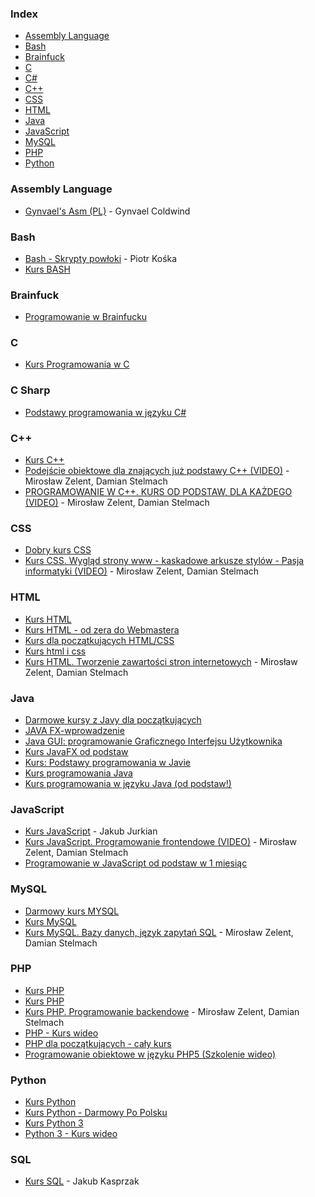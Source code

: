 ### Index

* [Assembly Language](#assembly-language)
* [Bash](#bash)
* [Brainfuck](#brainfuck)
* [C](#c)
* [C#](#c-sharp)
* [C++](#c-1)
* [CSS](#css)
* [HTML](#html)
* [Java](#java)
* [JavaScript](#javascript)
* [MySQL](#mysql)
* [PHP](#php)
* [Python](#python)


### Assembly Language

* [Gynvael's Asm (PL)](https://www.youtube.com/playlist?list=PL7CA8FE35B665D4DD) - Gynvael Coldwind


### Bash

* [Bash - Skrypty powłoki](https://www.youtube.com/playlist?list=PLh6V3IQZSBSbls0j9DdkCpbbqQsBUzh4-) - Piotr Kośka
* [Kurs BASH](https://www.youtube.com/playlist?list=PLHYqnLVqlfpyHMKNUkkdFQfueRcsssEj0)


### Brainfuck

* [Programowanie w Brainfucku](https://www.youtube.com/watch?v=dzFgY4JsZe8)


### C

* [Kurs Programowania w C](https://www.youtube.com/playlist?list=PLgeFsJ0yZyikV_e8YDl5rixXu-H6wFIIZ)


### C Sharp

* [Podstawy programowania w języku C#](https://www.youtube.com/playlist?list=PLk5dbESAmUZh1cLITav0ZmDEqRujsPa93)


### C++

* [Kurs C++](https://www.youtube.com/playlist?list=PLE84826ABF088F7E8)
* [Podejście obiektowe dla znających już podstawy C++ (VIDEO)](https://www.youtube.com/playlist?list=PLOYHgt8dIdozvOVheSRb_qPVU-4ZJA7uB) - Mirosław Zelent, Damian Stelmach
* [PROGRAMOWANIE W C++. KURS OD PODSTAW, DLA KAŻDEGO (VIDEO)](https://www.youtube.com/playlist?list=PLOYHgt8dIdoxx0Y5wzs7CFpmBzb40PaDo) - Mirosław Zelent, Damian Stelmach


### CSS

* [Dobry kurs CSS](http://www.kurshtmlcss.pl/kurs-css/) 
* [Kurs CSS. Wygląd strony www - kaskadowe arkusze stylów - Pasja informatyki (VIDEO)](https://www.youtube.com/playlist?list=PLOYHgt8dIdow6b2Qm3aTJbKT2BPo5iybv) - Mirosław Zelent, Damian Stelmach


### HTML

* [Kurs HTML](https://www.youtube.com/playlist?list=PLpwxuvBp359NntV2cLO5LaH6tmd6efmHH)
* [Kurs HTML - od zera do Webmastera](https://www.youtube.com/playlist?list=PL0zYPqHK5yJWsIn3PIproSyxO3nchPd99)
* [Kurs dla początkujących HTML/CSS](http://www.kurshtmlcss.pl/kurs-html/) 
* [Kurs html i css](https://www.youtube.com/playlist?list=PLs8Otihb6zvfosmWesJ_lkJS_HzL58gSS)
* [Kurs HTML. Tworzenie zawartości stron internetowych](https://www.youtube.com/playlist?list=PLOYHgt8dIdox9Qq3X9iAdSVekS_5Vcp5r) - Mirosław Zelent, Damian Stelmach



### Java

* [Darmowe kursy z Javy dla początkujących](http://programowaniejava.pl/edukacja/darmowe-szkolenia.html)
* [JAVA FX-wprowadzenie](https://www.youtube.com/playlist?list=PL-ikpm9wGd1HkA9PvGTYWZHtO-Xq_i_Mw)
* [Java GUI: programowanie Graficznego Interfejsu Użytkownika](https://www.youtube.com/playlist?list=PL3298E3EB8CFDE9BA)
* [Kurs JavaFX od podstaw](https://www.youtube.com/playlist?list=PLpzwMkmxJDUwQuQR7Rezut5UE_8UGDxkU)
* [Kurs: Podstawy programowania w Javie](https://www.youtube.com/playlist?list=PL-ikpm9wGd1HzpzIatXOGQeElJmqVUbl8)
* [Kurs programowania Java](https://www.youtube.com/playlist?list=PLED70A92187B1406A)
* [Kurs programowania w języku Java (od podstaw!)](https://www.youtube.com/playlist?list=PLTs20Q-BTEMMJHb4GWFT34PAWxYyzndIY)


### JavaScript

* [Kurs JavaScript](https://www.youtube.com/playlist?list=PLGjoxB-1BV8IKoG_fb934nZXSVi_v-4yg) - Jakub Jurkian
* [Kurs JavaScript. Programowanie frontendowe (VIDEO)](https://www.youtube.com/playlist?list=PLOYHgt8dIdoxTUYuHS9ZYNlcJq5R3jBsC) - Mirosław Zelent, Damian Stelmach
* [Programowanie w JavaScript od podstaw w 1 miesiąc](https://www.youtube.com/playlist?list=PLTs20Q-BTEMPRSzhrlAuu7yus1BuOLVrS)


### MySQL

* [Darmowy kurs MYSQL](http://webmade.org/kursy-online/kurs-mysql.php)
* [Kurs MySQL](https://www.youtube.com/playlist?list=PL748D0ACBEC371708)
* [Kurs MySQL. Bazy danych, język zapytań SQL](https://www.youtube.com/playlist?list=PLOYHgt8dIdoymv-Wzvs8M-OsKFD31VTVZ) - Mirosław Zelent, Damian Stelmach


### PHP

* [Kurs PHP](https://www.youtube.com/playlist?list=PLE974A9BEF34A967A)
* [Kurs PHP](https://www.youtube.com/playlist?list=PLD54FE15FA250C6C0)
* [Kurs PHP. Programowanie backendowe](https://www.youtube.com/playlist?list=PLOYHgt8dIdox81dbm1JWXQbm2geG1V2uh) - Mirosław Zelent, Damian Stelmach
* [PHP - Kurs wideo](https://www.youtube.com/playlist?list=PLbOPmSDkHx2qfl91W8DFF3jhgjhWv6fkm)
* [PHP dla początkujących - cały kurs](https://www.youtube.com/playlist?list=PL3pH4hKPTCS2XfwSI1VTRvP8xNtzY3gpi)
* [Programowanie obiektowe w języku PHP5 (Szkolenie wideo)](https://www.youtube.com/playlist?list=PL_nu3rOfoPo4HIKGae-kSrJL-ebG7vyQ6)


### Python

* [Kurs Python](https://www.youtube.com/playlist?list=PL3yDCQ6GKeEyBOF0gZyBvihDv6n0GNsdm)
* [Kurs Python - Darmowy Po Polsku](https://www.youtube.com/playlist?list=PL_dDQ_G9rdI6dQsDkwqSQyAeXY3uUrWzp)
* [Kurs Python 3](https://www.youtube.com/playlist?list=PLdBHMlEKo8UcOaykMssI1_X6ui0tzTNoH)
* [Python 3 - Kurs wideo](https://www.youtube.com/playlist?list=PLbOPmSDkHx2pCboufcEKkinpUuramshmr)


### SQL

* [Kurs SQL](https://www.sqlpedia.pl/kurs-sql/) - Jakub Kasprzak
